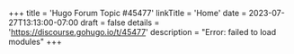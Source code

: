 +++
title = 'Hugo Forum Topic #45477'
linkTitle = 'Home'
date = 2023-07-27T13:13:00-07:00
draft = false
details = 'https://discourse.gohugo.io/t/45477'
description = "Error: failed to load modules"
+++
